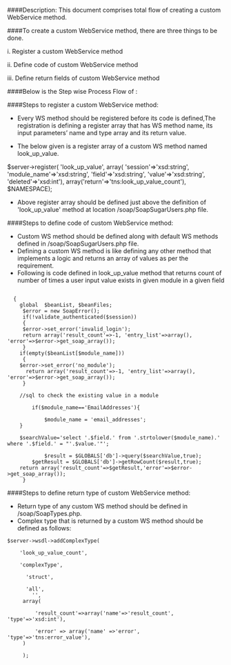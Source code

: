 ####Description: 
This document comprises total flow of creating a custom WebService method.


####To create a custom WebService method, there are three things to be done.

i.	Register a custom WebService method

ii.	Define code of custom WebService method

iii.	Define return fields of custom WebService method

####Below is the Step wise Process Flow of :

####Steps to register a custom WebService method:

* Every WS method should be registered before its code is defined,The registration is defining a register array that has WS method name, its input parameters’ name and type array and its return value.<br />

* The below given is a register array of a custom WS method named look_up_value.<br />


 $server->register(
     	'look_up_value',
   	  array(
'session'=>'xsd:string', 'module_name'=>'xsd:string', 'field'=>'xsd:string', 'value'=>'xsd:string',  'deleted'=>'xsd:int'),
     	array('return'=>'tns:look_up_value_count'),
	$NAMESPACE);
  

* Above register array should be defined just above the definition of 'look_up_value' method at location <root>/soap/SoapSugarUsers.php   file.<br />
 

####Steps to define code of custom WebService method:

* Custom WS method should be defined along with default WS methods defined in <root>/soap/SoapSugarUsers.php file.<br />
* Defining a custom WS method is like defining any other method that implements a logic and returns an array of values as per the requirement.<br />
* Following is code defined in look_up_value method that returns count of number of times a user input value exists in given module in a given field<br />



```
  
  {
	global  $beanList, $beanFiles;
   	 $error = new SoapError();
   	 if(!validate_authenticated($session))
     { 
     $error->set_error('invalid_login');
     return array('result_count'=>-1, 'entry_list'=>array(), 'error'=>$error->get_soap_array());
     }
    if(empty($beanList[$module_name]))
     {
    $error->set_error('no_module');
      return array('result_count'=>-1, 'entry_list'=>array(), 'error'=>$error->get_soap_array());
     }
    
  	//sql to check the existing value in a module
    
      	if($module_name=='EmailAddresses'){
        
     		$module_name = 'email_addresses';
    }
       
   	$searchValue='select '.$field.' from '.strtolower($module_name).' where '.$field.' = "'.$value.'"';
      
        	$result = $GLOBALS['db']->query($searchValue,true);
      	$getResult = $GLOBALS['db']->getRowCount($result,true);
    return array('result_count'=>$getResult,'error'=>$error->get_soap_array());
     }
```
####Steps to define return type of custom WebService method:

* Return type of any custom WS method should be defined in <root>/soap/SoapTypes.php.<br />
* Complex type that is returned by a custom WS method should be defined as follows:


```
$server->wsdl->addComplexType(

	'look_up_value_count',
  
    'complexType',
    
  	  'struct',
      
  	  'all',
        '',
   	 array(
     
   		 'result_count'=>array('name'=>'result_count', 'type'=>'xsd:int'),
       
   		 'error' => array('name' =>'error', 'type'=>'tns:error_value'),
   	 )
     
     );
     
```
